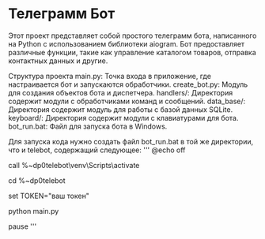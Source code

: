 # Телеграмм Бот

Этот проект представляет собой простого телеграмм бота, написанного на Python с использованием библиотеки aiogram. 
Бот предоставляет различные функции, такие как управление каталогом товаров, отправка контактных данных и другие.

Структура проекта
main.py: Точка входа в приложение, где настраивается бот и запускаются обработчики.
create_bot.py: Модуль для создания объектов бота и диспетчера.
handlers/: Директория содержит модули с обработчиками команд и сообщений.
data_base/: Директория содержит модуль для работы с базой данных SQLite.
keyboard/: Директория содержит модули с клавиатурами для бота.
bot_run.bat: Файл для запуска бота в Windows.

Для запуска кода нужно создать файл bot_run.bat в той же директории, что и telebot, содержащий следующее:
'''
@echo off

call %~dp0telebot\venv\Scripts\activate

cd %~dp0telebot

set TOKEN="ваш токен"

python main.py

pause
'''
